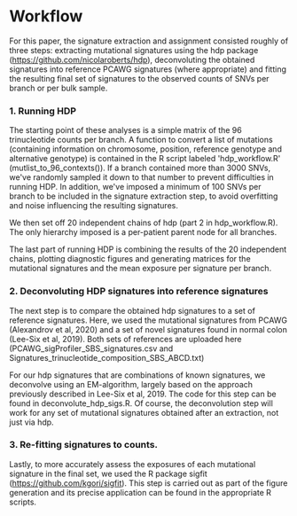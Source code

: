 # Workflow

For this paper, the signature extraction and assignment consisted roughly of three steps: extracting mutational signatures using the hdp package (https://github.com/nicolaroberts/hdp), deconvoluting the obtained signatures into reference PCAWG signatures (where appropriate) and fitting the resulting final set of signatures to the observed counts of SNVs per branch or per bulk sample. 

### 1. Running HDP

The starting point of these analyses is a simple matrix of the 96 trinucleotide counts per branch. A function to convert a list of mutations (containing information on chromosome, position, reference genotype and alternative genotype) is contained in the R script labeled 'hdp_workflow.R' (mutlist_to_96_contexts()). If a branch contained more than 3000 SNVs, we've randomly sampled it down to that number to prevent difficulties in running HDP. In addition, we've imposed a minimum of 100 SNVs per branch to be included in the signature extraction step, to avoid overfitting and noise influencing the resulting signatures.

We then set off 20 independent chains of hdp (part 2 in hdp_workflow.R). The only hierarchy imposed is a per-patient parent node for all branches.

The last part of running HDP is combining the results of the 20 independent chains, plotting diagnostic figures and generating matrices for the mutational signatures and the mean exposure per signature per branch.

### 2. Deconvoluting HDP signatures into reference signatures

The next step is to compare the obtained hdp signatures to a set of reference signatures. Here, we used the mutational signatures from PCAWG (Alexandrov et al, 2020) and a set of novel signatures found in normal colon (Lee-Six et al, 2019). Both sets of references are uploaded here (PCAWG_sigProfiler_SBS_signatures.csv and Signatures_trinucleotide_composition_SBS_ABCD.txt)

For our hdp signatures that are combinations of known signatures, we deconvolve using an EM-algorithm, largely based on the approach previously described in Lee-Six et al, 2019. The code for this step can be found in deconvolute_hdp_sigs.R. Of course, the deconvolution step will work for any set of mutational signatures obtained after an extraction, not just via hdp. 

### 3. Re-fitting signatures to counts.

Lastly, to more accurately assess the exposures of each mutational signature in the final set, we used the R package sigfit (https://github.com/kgori/sigfit). This step is carried out as part of the figure generation and its precise application can be found in the appropriate R scripts. 



